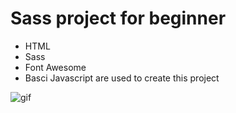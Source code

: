 # Sass project for beginner

- HTML 
- Sass
- Font Awesome
- Basci Javascript are used to create this project

![gif](./assets/images/Learning%20sass%20-%20Google%20Chrome%202023-02-12%2010-11-29.gif)
